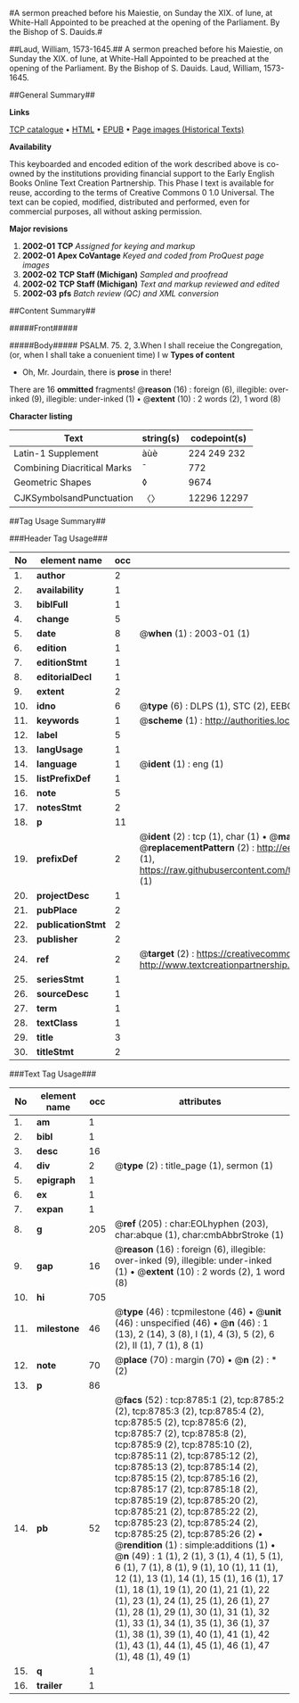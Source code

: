 #A sermon preached before his Maiestie, on Sunday the XIX. of Iune, at White-Hall Appointed to be preached at the opening of the Parliament. By the Bishop of S. Dauids.#

##Laud, William, 1573-1645.##
A sermon preached before his Maiestie, on Sunday the XIX. of Iune, at White-Hall Appointed to be preached at the opening of the Parliament. By the Bishop of S. Dauids.
Laud, William, 1573-1645.

##General Summary##

**Links**

[TCP catalogue](http://www.ota.ox.ac.uk/tcp/)  • 
[HTML](http://tei.it.ox.ac.uk/tcp/Texts-HTML/free/A05/A05168.html)  • 
[EPUB](http://tei.it.ox.ac.uk/tcp/Texts-EPUB/free/A05/A05168.epub) • 
[Page images (Historical Texts)](https://data.historicaltexts.jisc.ac.uk/view?pubId=eebo-99844006e&pageId=eebo-99844006e-8785-1)

**Availability**

This keyboarded and encoded edition of the
	       work described above is co-owned by the institutions
	       providing financial support to the Early English Books
	       Online Text Creation Partnership. This Phase I text is
	       available for reuse, according to the terms of Creative
	       Commons 0 1.0 Universal. The text can be copied,
	       modified, distributed and performed, even for
	       commercial purposes, all without asking permission.

**Major revisions**

1. __2002-01__ __TCP__ *Assigned for keying and markup*
1. __2002-01__ __Apex CoVantage__ *Keyed and coded from ProQuest page images*
1. __2002-02__ __TCP Staff (Michigan)__ *Sampled and proofread*
1. __2002-02__ __TCP Staff (Michigan)__ *Text and markup reviewed and edited*
1. __2002-03__ __pfs__ *Batch review (QC) and XML conversion*

##Content Summary##

#####Front#####

#####Body#####
PSALM. 75. 2, 3.When I shall receiue the Congregation, (or, when I shall take a conuenient time) I w
**Types of content**

  * Oh, Mr. Jourdain, there is **prose** in there!

There are 16 **ommitted** fragments! 
 @__reason__ (16) : foreign (6), illegible: over-inked (9), illegible: under-inked (1)  •  @__extent__ (10) : 2 words (2), 1 word (8)

**Character listing**


|Text|string(s)|codepoint(s)|
|---|---|---|
|Latin-1 Supplement|àùè|224 249 232|
|Combining             Diacritical Marks|̄|772|
|Geometric Shapes|◊|9674|
|CJKSymbolsandPunctuation|〈〉|12296 12297|

##Tag Usage Summary##

###Header Tag Usage###

|No|element name|occ|attributes|
|---|---|---|---|
|1.|__author__|2||
|2.|__availability__|1||
|3.|__biblFull__|1||
|4.|__change__|5||
|5.|__date__|8| @__when__ (1) : 2003-01 (1)|
|6.|__edition__|1||
|7.|__editionStmt__|1||
|8.|__editorialDecl__|1||
|9.|__extent__|2||
|10.|__idno__|6| @__type__ (6) : DLPS (1), STC (2), EEBO-CITATION (1), PROQUEST (1), VID (1)|
|11.|__keywords__|1| @__scheme__ (1) : http://authorities.loc.gov/ (1)|
|12.|__label__|5||
|13.|__langUsage__|1||
|14.|__language__|1| @__ident__ (1) : eng (1)|
|15.|__listPrefixDef__|1||
|16.|__note__|5||
|17.|__notesStmt__|2||
|18.|__p__|11||
|19.|__prefixDef__|2| @__ident__ (2) : tcp (1), char (1)  •  @__matchPattern__ (2) : ([0-9\-]+):([0-9IVX]+) (1), (.+) (1)  •  @__replacementPattern__ (2) : http://eebo.chadwyck.com/downloadtiff?vid=$1&page=$2 (1), https://raw.githubusercontent.com/textcreationpartnership/Texts/master/tcpchars.xml#$1 (1)|
|20.|__projectDesc__|1||
|21.|__pubPlace__|2||
|22.|__publicationStmt__|2||
|23.|__publisher__|2||
|24.|__ref__|2| @__target__ (2) : https://creativecommons.org/publicdomain/zero/1.0/ (1), http://www.textcreationpartnership.org/docs/. (1)|
|25.|__seriesStmt__|1||
|26.|__sourceDesc__|1||
|27.|__term__|1||
|28.|__textClass__|1||
|29.|__title__|3||
|30.|__titleStmt__|2||


###Text Tag Usage###

|No|element name|occ|attributes|
|---|---|---|---|
|1.|__am__|1||
|2.|__bibl__|1||
|3.|__desc__|16||
|4.|__div__|2| @__type__ (2) : title_page (1), sermon (1)|
|5.|__epigraph__|1||
|6.|__ex__|1||
|7.|__expan__|1||
|8.|__g__|205| @__ref__ (205) : char:EOLhyphen (203), char:abque (1), char:cmbAbbrStroke (1)|
|9.|__gap__|16| @__reason__ (16) : foreign (6), illegible: over-inked (9), illegible: under-inked (1)  •  @__extent__ (10) : 2 words (2), 1 word (8)|
|10.|__hi__|705||
|11.|__milestone__|46| @__type__ (46) : tcpmilestone (46)  •  @__unit__ (46) : unspecified (46)  •  @__n__ (46) : 1 (13), 2 (14), 3 (8), I (1), 4 (3), 5 (2), 6 (2), II (1), 7 (1), 8 (1)|
|12.|__note__|70| @__place__ (70) : margin (70)  •  @__n__ (2) : * (2)|
|13.|__p__|86||
|14.|__pb__|52| @__facs__ (52) : tcp:8785:1 (2), tcp:8785:2 (2), tcp:8785:3 (2), tcp:8785:4 (2), tcp:8785:5 (2), tcp:8785:6 (2), tcp:8785:7 (2), tcp:8785:8 (2), tcp:8785:9 (2), tcp:8785:10 (2), tcp:8785:11 (2), tcp:8785:12 (2), tcp:8785:13 (2), tcp:8785:14 (2), tcp:8785:15 (2), tcp:8785:16 (2), tcp:8785:17 (2), tcp:8785:18 (2), tcp:8785:19 (2), tcp:8785:20 (2), tcp:8785:21 (2), tcp:8785:22 (2), tcp:8785:23 (2), tcp:8785:24 (2), tcp:8785:25 (2), tcp:8785:26 (2)  •  @__rendition__ (1) : simple:additions (1)  •  @__n__ (49) : 1 (1), 2 (1), 3 (1), 4 (1), 5 (1), 6 (1), 7 (1), 8 (1), 9 (1), 10 (1), 11 (1), 12 (1), 13 (1), 14 (1), 15 (1), 16 (1), 17 (1), 18 (1), 19 (1), 20 (1), 21 (1), 22 (1), 23 (1), 24 (1), 25 (1), 26 (1), 27 (1), 28 (1), 29 (1), 30 (1), 31 (1), 32 (1), 33 (1), 34 (1), 35 (1), 36 (1), 37 (1), 38 (1), 39 (1), 40 (1), 41 (1), 42 (1), 43 (1), 44 (1), 45 (1), 46 (1), 47 (1), 48 (1), 49 (1)|
|15.|__q__|1||
|16.|__trailer__|1||
